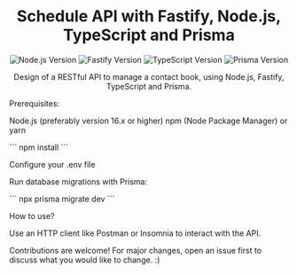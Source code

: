 <h1 align="center">Schedule API with Fastify, Node.js, TypeScript and Prisma</h1>
<p align="center">
  <img src="https://img.shields.io/badge/Node.js-v16.3.0-green" alt="Node.js Version">
  <img src="https://img.shields.io/badge/Fastify-v4.5.1-blue" alt="Fastify Version">
  <img src="https://img.shields.io/badge/TypeScript-v4.5.2-blue" alt="TypeScript Version">
  <img src="https://img.shields.io/badge/Prisma-v3.9.1-yellow" alt="Prisma Version">
</p>
<p align="center">Design of a RESTful API to manage a contact book, using Node.js, Fastify, TypeScript and Prisma.</p>

Prerequisites:

Node.js (preferably version 16.x or higher)
npm (Node Package Manager) or yarn

´´´
npm install
´´´


Configure your .env file


Run database migrations with Prisma:

´´´
npx prisma migrate dev
´´´

How to use?

Use an HTTP client like Postman or Insomnia to interact with the API.

Contributions are welcome! For major changes, open an issue first to discuss what you would like to change. :)


